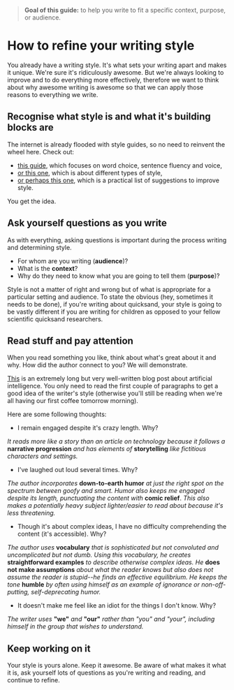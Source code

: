 > **Goal of this guide:** to help you write to fit a specific context, purpose, or audience.

# How to refine your writing style

You already have a writing style. It's what sets your writing apart and makes it unique. We're sure it's ridiculously awesome. But we're always looking to improve and to do everything more effectively, therefore we want to think about why awesome writing is awesome so that we can apply those reasons to everything we write.

## Recognise what style is and what it's building blocks are

The internet is already flooded with style guides, so no need to reinvent the wheel here. Check out:
* [this guide](http://www.learnnc.org/lp/editions/few/684), which focuses on word choice, sentence fluency and voice,
* [or this one](http://literarydevices.net/style/), which is about different types of style,
* [or perhaps this one](http://www.writersdigest.com/writing-articles/by-writing-goal/improve-my-writing/brush-up-on-your-style-in-10-minutes-or-less), which is a practical list of suggestions to improve style.

You get the idea.

## Ask yourself questions as you write

As with everything, asking questions is important during the process writing and determining style.

* For whom are you writing (**audience**)?
* What is the **context**?
* Why do they need to know what you are going to tell them (**purpose**)?

Style is not a matter of right and wrong but of what is appropriate for a particular setting and audience. To state the obvious (hey, sometimes it needs to be done), if you're writing about quicksand, your style is going to be vastly different if you are writing for children as opposed to your fellow scientific quicksand researchers.

## Read stuff and pay attention

When you read something you like, think about what's great about it and why. How did the author connect to you? We will demonstrate.

[This](http://waitbutwhy.com/2015/01/artificial-intelligence-revolution-1.html) is an extremely long but very well-written blog post about artificial intelligence. You only need to read the first couple of paragraphs to get a good idea of the writer's style (otherwise you'll still be reading when we're all having our first coffee tomorrow morning).

Here are some following thoughts:

* I remain engaged despite it's crazy length. Why?

*It reads more like a story than an article on technology because it follows a* **narrative progression** *and has elements of* **storytelling** *like fictitious characters and settings.*

* I've laughed out loud several times. Why?

*The author incorporates* **down-to-earth humor** *at just the right spot on the spectrum between goofy and smart. Humor also keeps me engaged despite its length, punctuating the content with* **comic relief**. *This also makes a potentially heavy subject lighter/easier to read about because it's less threatening.*

* Though it's about complex ideas, I have no difficulty comprehending the content (it's accessible). Why? 

*The author uses* **vocabulary** *that is sophisticated but not convoluted and uncomplicated but not dumb. Using this vocabulary, he creates* **straightforward examples** *to describe otherwise complex ideas. He* **does not make assumptions** *about what the reader knows but also does not assume the reader is stupid--he finds an effective equilibrium. He keeps the tone* **humble** *by often using himself as an example of ignorance or non-off-putting, self-deprecating humor.*

* It doesn't make me feel like an idiot for the things I don't know. Why? 

*The writer uses* **"we"** *and* **"our"** *rather than "you" and "your", including himself in the group that wishes to understand.*

## Keep working on it
Your style is yours alone. Keep it awesome. Be aware of what makes it what it is, ask yourself lots of questions as you're writing and reading, and continue to refine. 
